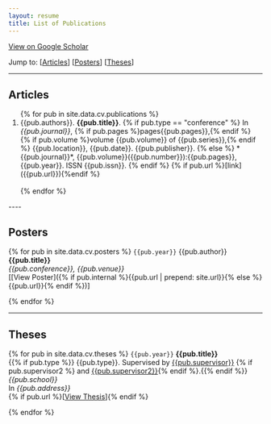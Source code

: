 ```yaml
---
layout: resume
title: List of Publications
---
```


<i class="ai ai-fw ai-google-scholar"></i> [View on Google Scholar](https://scholar.google.co.uk/citations?user=aPd4T_YAAAAJ)

Jump to: [[Articles](#articles)] [[Posters](#posters)] [[Theses](#theses)]

----

## Articles

<ol>
{% for pub in site.data.cv.publications %}
<li>{{pub.authors}}. <b>{{pub.title}}</b>. {% if pub.type == "conference" %} In <i>{{pub.journal}}</i>, {% if pub.pages %}pages{{pub.pages}},{% endif %} {% if pub.volume %}volume {{pub.volume}} of {{pub.series}},{% endif %} {{pub.location}}, {{pub.date}}. {{pub.publisher}}. {% else %} *{{pub.journal}}*, {{pub.volume}}({{pub.number}}):{{pub.pages}}, {{pub.year}}. ISSN {{pub.issn}}. {% endif %} {% if pub.url %}[link]({{pub.url}}){%endif %}</li><br />
{% endfor %}
</ol>
----

## Posters

{% for pub in site.data.cv.posters %}
`{{pub.year}}`
{{pub.author}}<br />
**{{pub.title}}**<br />
*{{pub.conference}}, {{pub.venue}}*
<br />
[[View Poster]({% if pub.internal %}{{pub.url | prepend: site.url}}{% else %}{{pub.url}}{% endif %})]

{% endfor %}

----

## Theses

{% for pub in site.data.cv.theses %}
`{{pub.year}}`
**{{pub.title}}**<br />
{{% if pub.type %}} {{pub.type}}. Supervised by [{{pub.supervisor}}]({{pub.supervisor_link}})
{% if pub.supervisor2 %} and [{{pub.supervisor2}}]({{pub.supervisor2_link}}){% endif %}.{{% endif %}}<br />
*{{pub.school}}*<br />
In *{{pub.address}}* <br />
{% if pub.url %}[[View Thesis]({{pub.url}})]{% endif %}

{% endfor %}